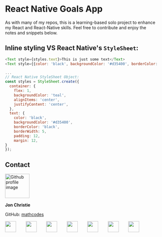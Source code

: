 # React Native Goals App

As with many of my repos, this is a learning-based solo project to enhance my React and React-Native skills. Feel free to contribute and enjoy the notes and snippets below.

## Inline styling VS React Native's `StyleSheet`:

```js
<Text style={styles.text}>This is just some text</Text>
<Text style={{color: 'black', backgroundColor: '#d35400', borderColor: 'black', borderWidth: 5, padding: 12, margin: 12,}}>This is just some text</Text>

...
// React Native StyleSheet Object:
const styles = StyleSheet.create({
  container: {
    flex: 1,
    backgroundColor: 'teal',
    alignItems: 'center',
    justifyContent: 'center',
  },
  text: {
    color: 'black',
    backgroundColor: '#d35400',
    borderColor: 'black',
    borderWidth: 5,
    padding: 12,
    margin: 12,
}
});
```

## Contact
<img src="https://avatars0.githubusercontent.com/u/17928947?v=4" alt="Github profile image" width="80px" height="80px" />

__Jon Christie__ 

GitHub: [mathcodes](https://github.com/mathcodes) 

[<code><img width="36px" src="https://img.icons8.com/color/48/000000/linkedin.png"/></code>](https://www.linkedin.com/jonchristie)       
[<code><img width="36" src="https://img.icons8.com/color/48/000000/twitter--v2.png"/></code>](https://twitter.com/jonpchristie)       
[<code><img width="36" src="https://img.icons8.com/color/48/000000/youtube-play.png"/></code>](https://www.youtube.com/channel/UC5GFnN-lv8Yuqc9O3b79k6g)       
[<code><img width="36" src="https://img.icons8.com/color/48/000000/facebook.png"/></code>](https://www.facebook.com/jonpchristie)       
[<code><img width="36" src="https://img.icons8.com/color/48/000000/instagram-new--v2.png"/></code>](https://www.instagram.com/fullstack11235)       
[<code><img width="36" src="https://img.icons8.com/color/48/000000/soundcloud.png"/></code>](https://soundcloud.com/jonchristie#/)       
[<code><img width="36" src="https://img.icons8.com/color/48/000000/spotify--v1.png"/></code>](https://open.spotify.com/artist/07S7aLfxH70VAX64g1WuFw?si=tlOj1OMBRLm-y4sY8Lox3Q)